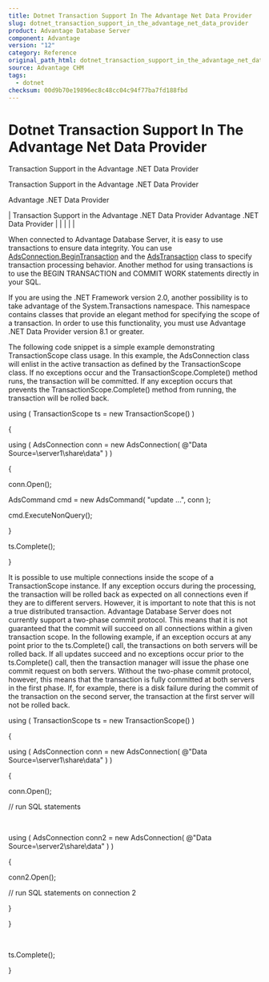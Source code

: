 ```yaml
---
title: Dotnet Transaction Support In The Advantage Net Data Provider
slug: dotnet_transaction_support_in_the_advantage_net_data_provider
product: Advantage Database Server
component: Advantage
version: "12"
category: Reference
original_path_html: dotnet_transaction_support_in_the_advantage_net_data_provider.htm
source: Advantage CHM
tags:
  - dotnet
checksum: 00d9b70e19896ec8c48cc04c94f77ba7fd188fbd
---
```


# Dotnet Transaction Support In The Advantage Net Data Provider

Transaction Support in the Advantage .NET Data Provider

Transaction Support in the Advantage .NET Data Provider

Advantage .NET Data Provider

| Transaction Support in the Advantage .NET Data Provider  Advantage .NET Data Provider |  |  |  |  |

When connected to Advantage Database Server, it is easy to use transactions to ensure data integrity. You can use [AdsConnection.BeginTransaction](dotnet_adsconnection_begintransaction_.md) and the [AdsTransaction](dotnet_adstransaction.md) class to specify transaction processing behavior. Another method for using transactions is to use the BEGIN TRANSACTION and COMMIT WORK statements directly in your SQL.

If you are using the .NET Framework version 2.0, another possibility is to take advantage of the System.Transactions namespace. This namespace contains classes that provide an elegant method for specifying the scope of a transaction. In order to use this functionality, you must use Advantage .NET Data Provider version 8.1 or greater.

The following code snippet is a simple example demonstrating TransactionScope class usage. In this example, the AdsConnection class will enlist in the active transaction as defined by the TransactionScope class. If no exceptions occur and the TransactionScope.Complete() method runs, the transaction will be committed. If any exception occurs that prevents the TransactionScope.Complete() method from running, the transaction will be rolled back.

using ( TransactionScope ts = new TransactionScope() )

{

using ( AdsConnection conn = new AdsConnection( @"Data Source=\\server1\share\data" ) )

{

conn.Open();

AdsCommand cmd = new AdsCommand( "update ...", conn );

cmd.ExecuteNonQuery();

}

ts.Complete();

}

It is possible to use multiple connections inside the scope of a TransactionScope instance. If any exception occurs during the processing, the transaction will be rolled back as expected on all connections even if they are to different servers. However, it is important to note that this is not a true distributed transaction. Advantage Database Server does not currently support a two-phase commit protocol. This means that it is not guaranteed that the commit will succeed on all connections within a given transaction scope. In the following example, if an exception occurs at any point prior to the ts.Complete() call, the transactions on both servers will be rolled back. If all updates succeed and no exceptions occur prior to the ts.Complete() call, then the transaction manager will issue the phase one commit request on both servers. Without the two-phase commit protocol, however, this means that the transaction is fully committed at both servers in the first phase. If, for example, there is a disk failure during the commit of the transaction on the second server, the transaction at the first server will not be rolled back.

using ( TransactionScope ts = new TransactionScope() )

{

using ( AdsConnection conn = new AdsConnection( @"Data Source=\\server1\share\data" ) )

{

conn.Open();

// run SQL statements

 

using ( AdsConnection conn2 = new AdsConnection( @"Data Source=\\server2\share\data" ) )

{

conn2.Open();

// run SQL statements on connection 2

}

}

 

ts.Complete();

}

